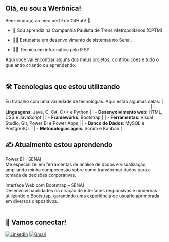 ## Olá, eu sou a Werônica! 

Bem-vindo(a) ao meu perfil do GitHub! 👋

- 🚋 Sou aprendiz na Companhia Paulista de Trens Metropolitanos (CPTM).

- 👩‍💻 Estudante em desenvolvimento de sistemas no Senai.

- 👩‍🎓 Técnica em informática pelo IFSP.

Aqui você vai encontrar alguns dos meus projetos, contribuições e tudo o que ando 
criando ou aprendendo.
<br>
<br>

## 🛠 Tecnologias que estou utilizando

Eu trabalho com uma variedade de tecnologias. Aqui estão algumas delas: 
| ----------------------------------------------------------------------- |
| - **Linguagens**: Java, C, C#, C++ e Python |
| - **Desenvolvimento web**: HTML, CSS e JavaScript |
| - **Frameworks**: Bootstrap |
| - **Ferramentas**: Visual Studio, Git, Power BI e Power Apps |
| - **Banco de Dados**: MySQL e PostgreSQL |
| - **Metodologias ágeis**: Scrum e Kanban |
<br>

## ✍ Atualmente estou aprendendo

Power BI - SENAI <br>
Me especializei em ferramentas de análise de dados e visualização, ampliando minha compreensão sobre como transformar dados para a tomada de decisões corporativas. 

Interface Web com Bootstrap – SENAI <br>
Desenvolvi habilidades na criação de interfaces responsivas e modernas utilizando o Bootstrap, garantindo uma experiência de usuário aprimorada em diversos dispositivos.
<br>
<br>

## 💬 Vamos conectar!
[![LinkedIn](https://img.shields.io/badge/linkedin-%230077B5.svg?style=for-the-badge&logo=linkedin&logoColor=white)](www.linkedin.com/in/werônicalvesmelo)
[![Gmail](https://img.shields.io/badge/Gmail-D14836?style=for-the-badge&logo=gmail&logoColor=white)](weronicaamelo@gmail.com)
